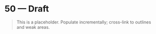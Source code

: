 # 50 — Draft

> This is a placeholder. Populate incrementally; cross-link to outlines and weak areas.
